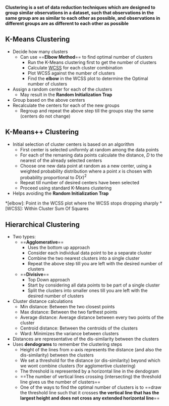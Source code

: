 **Clustering is a set of data reduction techniques which are designed to group similar observations in a dataset, such that observations in the same group are as similar to each other as possible, and observations in different groups are as different to each other as possible**

## K-Means Clustering
- Decide how many clusters
    - Can use ==**Elbow Method**== to find optimal number of clusters
        - Run the K-Means clustering first to get the number of clusters
        - Calculate [WCSS](../stats-cheatsheet/#wcss) for each cluster combination
        - Plot WCSS against the number of clusters
        - Find the **elbow** in the WCSS plot to determine the Optimal number of clusters
- Assign a random center for each of the clusters
    - May result in the **Random Initialization Trap**
- Group based on the above centers
- Recalculate the centers for each of the new groups
    - Regroup and repeat the above step till the groups stay the same (centers do not change)

## K-Means++ Clustering
- Initial selection of cluster centers is based on an algorithm
    - First center is selected uniformly at random among the data points
    - For each of the remaning data points calculate the distance, $D$ to the nearest of the already selected centers
    - Choose one new data point at random as a new center, using a weighted probability distribution where a point $x$ is chosen with probability proportional to $D(x)^2$
    - Repeat till number of desired centers have been selected 
    - Proceed using standard K-Means clustering
- Helps avoiding the **Random Initialization Trap**

*[elbow]: Point in the WCSS plot where the WCSS stops dropping sharply
*[WCSS]: Within Cluster Sum Of Squares

## Hierarchical Clustering
- Two types:
    - ==**Agglomerative**==
        - Uses the bottom up approach
        - Consider each individual data point to be a separate cluster
        - Combine the two nearest clusters into a single cluster
        - Repeat the above step till you are left with the desired number of clusters
    - ==**Divisive**==
        - Top Down approach
        - Start by considering all data points to be part of a single cluster
        - Split the clusters into smaller ones till you are left with the desired number of clusters
- Cluster distance calculations
    - Min distance: Between the two closest points
    - Max distance: Between the two farthest points
    - Average distance: Average distance between every two points of the cluster
    - Centroid distance: Between the centroids of the clusters 
    - Ward: Minimizes the variance between clusters
- Distances are representative of the dis-similarity between the clusters
- Uses **dendograms** to remember the clustering steps
    - Height of the lines from x-axis represents the distance (and also the dis-similarity) between the clusters
    - We set a threshold for the distance (or dis-similarity) beyond which we wont combine clusters (for agglomertive clustering)
    - The threshold is represented by a horizontal line in the dendogram
    - ==The number of vertical lines crossing (intersecting) the threshold line gives us the number of clusters==
    - One of the ways to find the optimal number of clusters is to ==draw the threshold line such that it crosses **the vertical line that has the largest height and does not cross any extended horizontal line**==